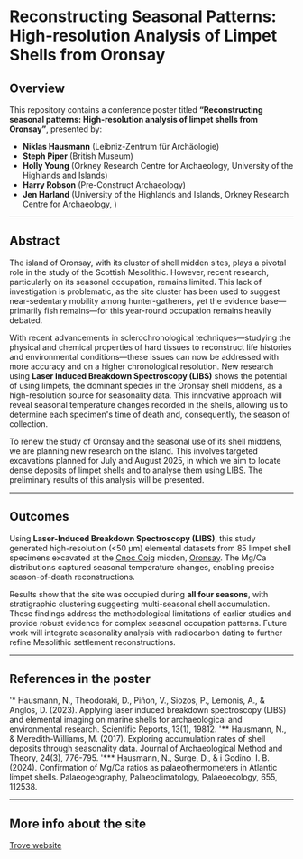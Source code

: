 # Reconstructing Seasonal Patterns: High-resolution Analysis of Limpet Shells from Oronsay

## Overview  
This repository contains a conference poster titled **“Reconstructing seasonal patterns: High-resolution analysis of limpet shells from Oronsay”**, presented by:  
- **Niklas Hausmann** (Leibniz-Zentrum für Archäologie)  
- **Steph Piper** (British Museum)  
- **Holly Young** (Orkney Research Centre for Archaeology, University of the Highlands and Islands)  
- **Harry Robson** (Pre-Construct Archaeology)  
- **Jen Harland** (University of the Highlands and Islands, Orkney Research Centre for Archaeology, )  

---

## Abstract  
The island of Oronsay, with its cluster of shell midden sites, plays a pivotal role in the study of the Scottish Mesolithic. However, recent research, particularly on its seasonal occupation, remains limited. This lack of investigation is problematic, as the site cluster has been used to suggest near-sedentary mobility among hunter-gatherers, yet the evidence base—primarily fish remains—for this year-round occupation remains heavily debated.  

With recent advancements in sclerochronological techniques—studying the physical and chemical properties of hard tissues to reconstruct life histories and environmental conditions—these issues can now be addressed with more accuracy and on a higher chronological resolution. New research using **Laser Induced Breakdown Spectroscopy (LIBS)** shows the potential of using limpets, the dominant species in the Oronsay shell middens, as a high-resolution source for seasonality data. This innovative approach will reveal seasonal temperature changes recorded in the shells, allowing us to determine each specimen's time of death and, consequently, the season of collection.  

To renew the study of Oronsay and the seasonal use of its shell middens, we are planning new research on the island. This involves targeted excavations planned for July and August 2025, in which we aim to locate dense deposits of limpet shells and to analyse them using LIBS. The preliminary results of this analysis will be presented.  

---
## Outcomes  
Using **Laser-Induced Breakdown Spectroscopy (LIBS)**, this study generated high-resolution (<50 μm) elemental datasets from 85 limpet shell specimens excavated at the [Cnoc Coig](https://www.trove.scot/designation/SM13655) midden, [Oronsay](https://maps.app.goo.gl/8mS4Zs5FjuTWVi3s5). The Mg/Ca distributions captured seasonal temperature changes, enabling precise season-of-death reconstructions.  

Results show that the site was occupied during **all four seasons**, with stratigraphic clustering suggesting multi-seasonal shell accumulation. These findings address the methodological limitations of earlier studies and provide robust evidence for complex seasonal occupation patterns. Future work will integrate seasonality analysis with radiocarbon dating to further refine Mesolithic settlement reconstructions.  

---
## References in the poster

'* Hausmann, N., Theodoraki, D., Piñon, V., Siozos, P., Lemonis, A., & Anglos, D. (2023). Applying laser induced breakdown spectroscopy (LIBS) and elemental imaging on marine shells for archaeological and environmental research. Scientific Reports, 13(1), 19812.
'** Hausmann, N., & Meredith-Williams, M. (2017). Exploring accumulation rates of shell deposits through seasonality data. Journal of Archaeological Method and Theory, 24(3), 776-795.
'*** Hausmann, N., Surge, D., & i Godino, I. B. (2024). Confirmation of Mg/Ca ratios as palaeothermometers in Atlantic limpet shells. Palaeogeography, Palaeoclimatology, Palaeoecology, 655, 112538.

---
## More info about the site

[Trove website](https://www.trove.scot/designation/SM13655)



